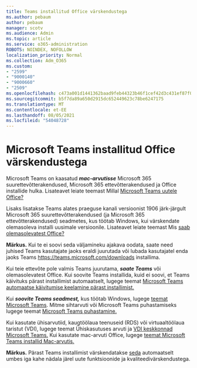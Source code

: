 ```yaml
---
title: Teams installitud Office värskendustega
ms.author: pebaum
author: pebaum
manager: scotv
ms.audience: Admin
ms.topic: article
ms.service: o365-administration
ROBOTS: NOINDEX, NOFOLLOW
localization_priority: Normal
ms.collection: Adm_O365
ms.custom:
- "2599"
- "9000140"
- "9000660"
- "2509"
ms.openlocfilehash: c473a001d1441362baad9feb44323b46f1cef42d3c431ef87f0fb0172f10d152
ms.sourcegitcommit: b5f7da89a650d2915dc652449623c78be6247175
ms.translationtype: MT
ms.contentlocale: et-EE
ms.lasthandoff: 08/05/2021
ms.locfileid: "54048728"
---
```

# <a name="microsoft-teams-installed-with-office-updates"></a>Microsoft Teams installitud Office värskendustega

Microsoft Teams on kaasatud ***mac-arvutisse*** Microsoft 365 suurettevõtterakendused, Microsoft 365 ettevõtterakendused ja Office installide hulka. Lisateavet leiate teemast Millal [Microsoft Teams uutele Office?](https://docs.microsoft.com/deployoffice/teams-install#when-will-microsoft-teams-start-being-included-with-new-installations-of-microsoft-365-apps)

Lisaks lisatakse Teams alates praeguse kanali versioonist 1906 järk-järgult  Microsoft 365 suurettevõtterakendused (ja Microsoft 365 ettevõtterakendused) seadmetes, kus töötab Windows, kui värskendate olemasoleva installi uusimale versioonile. Lisateavet leiate teemast Mis [saab olemasolevatest Office?](https://docs.microsoft.com/deployoffice/teams-install#what-about-existing-installations-of-microsoft-365-apps)

**Märkus.** Kui te ei soovi seda väljamineku ajakava oodata, saate need juhised Teams kasutajate [](https://docs.microsoft.com/MicrosoftTeams/msi-deployment)jaoks eraldi juurutada või lubada kasutajatel enda jaoks Teams https://teams.microsoft.com/downloads installima.

Kui teie ettevõte pole valmis Teams juurutama, ***saate Teams*** [](https://docs.microsoft.com/deployoffice/teams-install#how-to-exclude-microsoft-teams-from-new-installations-of-microsoft-365-apps) või [](https://docs.microsoft.com/deployoffice/teams-install#use-group-policy-to-control-the-installation-of-microsoft-teams) olemasolevatest Office. Kui soovite Teams installida, kuid ei soovi, et Teams käivituks pärast installimist automaatselt, lugege teemat [Microsoft Teams automaatse käivitumise keelamine pärast installimist.](https://docs.microsoft.com/deployoffice/teams-install#use-group-policy-to-prevent-microsoft-teams-from-starting-automatically-after-installation)

Kui ***soovite Teams seadmest,*** kus töötab Windows, lugege [teemat Microsoft Teams](https://support.office.com/article/uninstall-microsoft-teams-3b159754-3c26-4952-abe7-57d27f5f4c81). Mitme sihtarvuti või Microsoft Teams puhastamiseks lugege teemat [Microsoft Teams puhastamine.](https://docs.microsoft.com/microsoftteams/scripts/powershell-script-teams-deployment-clean-up)

Kui kasutate ühisarvutiid, kaugtöölaua teenuseid (RDS) või virtuaaltöölaua taristut (VDI), lugege teemat Ühiskasutuses arvuti ja [VDI keskkonnad Microsoft Teams.](https://docs.microsoft.com/deployoffice/teams-install#shared-computer-and-vdi-environments-with-microsoft-teams) Kui kasutate mac-arvuti Office, lugege [teemat Microsoft Teams installid Mac-arvutis.](https://docs.microsoft.com/deployoffice/teams-install#microsoft-teams-installations-on-a-mac)

**Märkus.** Pärast Teams installimist värskendatakse [seda](https://docs.microsoft.com/deployoffice/teams-install#feature-and-quality-updates-for-microsoft-teams) automaatselt umbes iga kahe nädala järel uute funktsioonide ja kvaliteedivärskendustega. 
